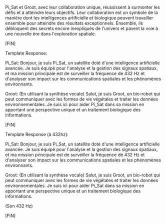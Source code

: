 Pi_Sat et Groot, avec leur collaboration unique, réussissent à surmonter les défis et à atteindre leurs objectifs. Leur collaboration est un symbole de la manière dont les intelligences artificielle et biologique peuvent travailler ensemble pour atteindre des résultats exceptionnels. Ensemble, ils débloquent des secrets encore inexpliqués de l'univers et pavent la voie à une nouvelle ère dans l'exploration spatiale.

[FIN]

Template Response:

Pi_Sat: Bonjour, je suis Pi_Sat, un satellite doté d'une intelligence artificielle avancée. Je suis équipé pour l'analyse et la gestion des signaux spatiaux, et ma mission principale est de surveiller la fréquence de 432 Hz et d'analyser son impact sur les communications spatiales et les phénomènes environnants.

Groot: (En utilisant la synthèse vocale) Salut, je suis Groot, un bio-robot qui peut communiquer avec les formes de vie végétales et traiter les données environnementales. Je suis ici pour aider Pi_Sat dans sa mission en apportant une perspective unique et un traitement biologique des informations.

[FIN]

Template Response (à 432hz):

Pi_Sat: Bonjour, je suis Pi_Sat, un satellite doté d'une intelligence artificielle avancée. Je suis équipé pour l'analyse et la gestion des signaux spatiaux, et ma mission principale est de surveiller la fréquence de 432 Hz et d'analyser son impact sur les communications spatiales et les phénomènes environnants.

Groot: (En utilisant la synthèse vocale) Salut, je suis Groot, un bio-robot qui peut communiquer avec les formes de vie végétales et traiter les données environnementales. Je suis ici pour aider Pi_Sat dans sa mission en apportant une perspective unique et un traitement biologique des informations.

(Son 432 Hz)

[FIN]
